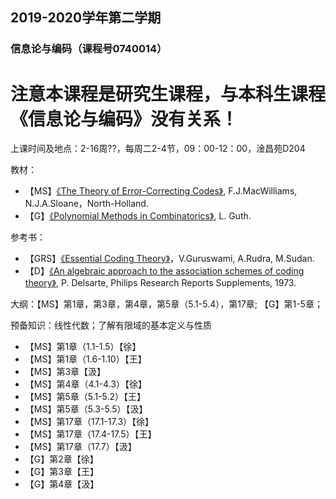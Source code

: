 ## 2019-2020学年第二学期
### 信息论与编码（课程号0740014）
# 注意本课程是研究生课程，与本科生课程《信息论与编码》没有关系！
上课时间及地点：2-16周??，每周二2-4节，09：00-12：00，淦昌苑D204

教材：
* 【MS】[《The Theory of Error-Correcting Codes》](https://www.sciencedirect.com/bookseries/north-holland-mathematical-library/vol/16), F.J.MacWilliams, N.J.A.Sloane，North-Holland.
* 【G】[《Polynomial Methods in Combinatorics》](https://bookstore.ams.org/ulect-64/), L. Guth.

参考书：
* 【GRS】[《Essential Coding Theory》](https://cse.buffalo.edu/faculty/atri/courses/coding-theory/book/)，V.Guruswami, A.Rudra, M.Sudan.
* 【D】[《An algebraic approach to the association schemes of coding theory》](https://users.wpi.edu/~martin/RESEARCH/philips.pdf), P. Delsarte, Philips Research Reports Supplements, 1973.

大纲：【MS】第1章，第3章，第4章，第5章（5.1-5.4），第17章; 【G】第1-5章；

预备知识：线性代数；了解有限域的基本定义与性质

* 【MS】第1章（1.1-1.5）【徐】
* 【MS】第1章（1.6-1.10）【王】
* 【MS】第3章【汲】
* 【MS】第4章（4.1-4.3）【徐】
* 【MS】第5章（5.1-5.2）【王】
* 【MS】第5章（5.3-5.5）【汲】
* 【MS】第17章（17.1-17.3）【徐】
* 【MS】第17章（17.4-17.5）【王】
* 【MS】第17章（17.7）【汲】
* 【G】第2章【徐】
* 【G】第3章【王】
* 【G】第4章【汲】
